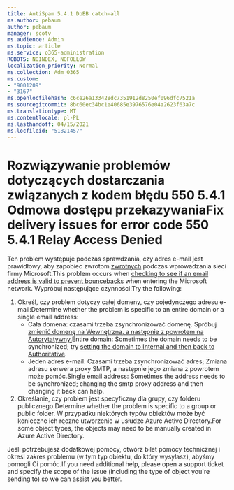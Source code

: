 ```yaml
---
title: AntiSpam 5.4.1 DbEB catch-all
ms.author: pebaum
author: pebaum
manager: scotv
ms.audience: Admin
ms.topic: article
ms.service: o365-administration
ROBOTS: NOINDEX, NOFOLLOW
localization_priority: Normal
ms.collection: Adm_O365
ms.custom:
- "9001209"
- "3167"
ms.openlocfilehash: c6ce26a133428dc7351912d8250ef096dfc7521a
ms.sourcegitcommit: 8bc60ec34bc1e40685e3976576e04a2623f63a7c
ms.translationtype: MT
ms.contentlocale: pl-PL
ms.lasthandoff: 04/15/2021
ms.locfileid: "51821457"
---
```

# <a name="fix-delivery-issues-for-error-code-550-541-relay-access-denied"></a><span data-ttu-id="eb27f-102">Rozwiązywanie problemów dotyczących dostarczania związanych z kodem błędu 550 5.4.1 Odmowa dostępu przekazywania</span><span class="sxs-lookup"><span data-stu-id="eb27f-102">Fix delivery issues for error code 550 5.4.1 Relay Access Denied</span></span>

<span data-ttu-id="eb27f-103">Ten problem występuje podczas sprawdzania, czy adres e-mail jest prawidłowy, aby zapobiec zwrotom [zwrotnych](https://docs.microsoft.com/exchange/mail-flow-best-practices/use-directory-based-edge-blocking) podczas wprowadzania sieci firmy Microsoft.</span><span class="sxs-lookup"><span data-stu-id="eb27f-103">This problem occurs when [checking to see if an email address is valid to prevent bouncebacks](https://docs.microsoft.com/exchange/mail-flow-best-practices/use-directory-based-edge-blocking) when entering the Microsoft network.</span></span> <span data-ttu-id="eb27f-104">Wypróbuj następujące czynności:</span><span class="sxs-lookup"><span data-stu-id="eb27f-104">Try the following:</span></span>

1. <span data-ttu-id="eb27f-105">Określ, czy problem dotyczy całej domeny, czy pojedynczego adresu e-mail:</span><span class="sxs-lookup"><span data-stu-id="eb27f-105">Determine whether the problem is specific to an entire domain or a single email address:</span></span>
    - <span data-ttu-id="eb27f-106">Cała domena: czasami trzeba zsynchronizować domenę. Spróbuj [zmienić domenę na Wewnętrzna, a następnie z powrotem na Autorytatywny.](https://docs.microsoft.com/exchange/mail-flow-best-practices/manage-accepted-domains/manage-accepted-domains)</span><span class="sxs-lookup"><span data-stu-id="eb27f-106">Entire domain: Sometimes the domain needs to be synchronized; try [setting the domain to Internal and then back to Authoritative](https://docs.microsoft.com/exchange/mail-flow-best-practices/manage-accepted-domains/manage-accepted-domains).</span></span>
    - <span data-ttu-id="eb27f-107">Jeden adres e-mail: Czasami trzeba zsynchronizować adres; Zmiana adresu serwera proxy SMTP, a następnie jego zmiana z powrotem może pomóc.</span><span class="sxs-lookup"><span data-stu-id="eb27f-107">Single email address: Sometimes the address needs to be synchronized; changing the smtp proxy address and then changing it back can help.</span></span>
2. <span data-ttu-id="eb27f-108">Określanie, czy problem jest specyficzny dla grupy, czy folderu publicznego.</span><span class="sxs-lookup"><span data-stu-id="eb27f-108">Determine whether the problem is specific to a group or public folder.</span></span> <span data-ttu-id="eb27f-109">W przypadku niektórych typów obiektów może być konieczne ich ręczne utworzenie w usłudze Azure Active Directory.</span><span class="sxs-lookup"><span data-stu-id="eb27f-109">For some object types, the objects may need to be manually created in Azure Active Directory.</span></span>

<span data-ttu-id="eb27f-110">Jeśli potrzebujesz dodatkowej pomocy, otwórz bilet pomocy technicznej i określ zakres problemu (w tym typ obiektu, do który wysyłasz), abyśmy pomogli Ci pomóc.</span><span class="sxs-lookup"><span data-stu-id="eb27f-110">If you need additional help, please open a support ticket and specify the scope of the issue (including the type of object you're sending to) so we can assist you better.</span></span>